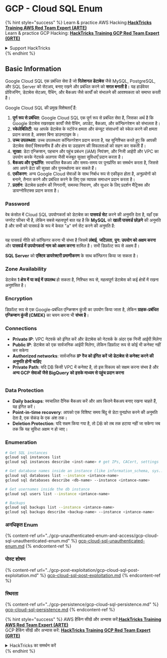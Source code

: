 # GCP - Cloud SQL Enum

{% hint style="success" %}
Learn & practice AWS Hacking:<img src="../../../.gitbook/assets/image (1) (1) (1) (1).png" alt="" data-size="line">[**HackTricks Training AWS Red Team Expert (ARTE)**](https://training.hacktricks.xyz/courses/arte)<img src="../../../.gitbook/assets/image (1) (1) (1) (1).png" alt="" data-size="line">\
Learn & practice GCP Hacking: <img src="../../../.gitbook/assets/image (2) (1).png" alt="" data-size="line">[**HackTricks Training GCP Red Team Expert (GRTE)**<img src="../../../.gitbook/assets/image (2) (1).png" alt="" data-size="line">](https://training.hacktricks.xyz/courses/grte)

<details>

<summary>Support HackTricks</summary>

* Check the [**subscription plans**](https://github.com/sponsors/carlospolop)!
* **Join the** 💬 [**Discord group**](https://discord.gg/hRep4RUj7f) or the [**telegram group**](https://t.me/peass) or **follow** us on **Twitter** 🐦 [**@hacktricks\_live**](https://twitter.com/hacktricks_live)**.**
* **Share hacking tricks by submitting PRs to the** [**HackTricks**](https://github.com/carlospolop/hacktricks) and [**HackTricks Cloud**](https://github.com/carlospolop/hacktricks-cloud) github repos.

</details>
{% endhint %}

## Basic Information

Google Cloud SQL एक प्रबंधित सेवा है जो **रिलेशनल डेटाबेस** जैसे MySQL, PostgreSQL, और SQL Server को सेटअप, बनाए रखने और प्रबंधित करने को **सरल बनाती है**। यह हार्डवेयर प्रोविजनिंग, डेटाबेस सेटअप, पैचिंग, और बैकअप जैसे कार्यों को संभालने की आवश्यकता को समाप्त करती है।

Google Cloud SQL की प्रमुख विशेषताएँ हैं:

1. **पूर्ण रूप से प्रबंधित**: Google Cloud SQL एक पूर्ण रूप से प्रबंधित सेवा है, जिसका अर्थ है कि Google डेटाबेस रखरखाव कार्यों जैसे पैचिंग, अपडेट, बैकअप, और कॉन्फ़िगरेशन को संभालता है।
2. **स्केलेबिलिटी**: यह आपके डेटाबेस के स्टोरेज क्षमता और कंप्यूट संसाधनों को स्केल करने की क्षमता प्रदान करता है, अक्सर बिना डाउनटाइम के।
3. **उच्च उपलब्धता**: उच्च उपलब्धता कॉन्फ़िगरेशन प्रदान करता है, यह सुनिश्चित करते हुए कि आपकी डेटाबेस सेवाएँ विश्वसनीय हैं और क्षेत्र या उदाहरण की विफलताओं को सहन कर सकती हैं।
4. **सुरक्षा**: डेटा एन्क्रिप्शन, पहचान और पहुंच प्रबंधन (IAM) नियंत्रण, और निजी आईपी और VPC का उपयोग करके नेटवर्क अलगाव जैसी मजबूत सुरक्षा सुविधाएँ प्रदान करता है।
5. **बैकअप और पुनर्प्राप्ति**: स्वचालित बैकअप और समय-समय पर पुनर्प्राप्ति का समर्थन करता है, जिससे आप अपने डेटा की सुरक्षा और पुनर्स्थापना कर सकते हैं।
6. **एकीकरण**: अन्य Google Cloud सेवाओं के साथ निर्बाध रूप से एकीकृत होता है, अनुप्रयोगों को बनाने, तैनात करने और प्रबंधित करने के लिए एक व्यापक समाधान प्रदान करता है।
7. **प्रदर्शन**: डेटाबेस प्रदर्शन की निगरानी, समस्या निवारण, और सुधार के लिए प्रदर्शन मैट्रिक्स और डायग्नोस्टिक्स प्रदान करता है।

### Password

वेब कंसोल में Cloud SQL उपयोगकर्ता को डेटाबेस का **पासवर्ड सेट** करने की अनुमति देता है, वहाँ एक जनरेट फीचर भी है, लेकिन सबसे महत्वपूर्ण बात यह है कि **MySQL** को **खाली पासवर्ड छोड़ने** की अनुमति है और सभी को पासवर्ड के रूप में केवल "a" वर्ण सेट करने की अनुमति है:

<figure><img src="../../../.gitbook/assets/image (14).png" alt=""><figcaption></figcaption></figure>

यह पासवर्ड नीति को कॉन्फ़िगर करना भी संभव है जिसमें **लंबाई**, **जटिलता**, **पुन: उपयोग को अक्षम करना** और **पासवर्ड में उपयोगकर्ता नाम को अक्षम करना** शामिल है। सभी डिफ़ॉल्ट रूप से अक्षम हैं।

**SQL Server** को **एक्टिव डायरेक्टरी प्रमाणीकरण** के साथ कॉन्फ़िगर किया जा सकता है।

### Zone Availability

डेटाबेस **1 क्षेत्र में या कई में उपलब्ध** हो सकता है, निश्चित रूप से, महत्वपूर्ण डेटाबेस को कई क्षेत्रों में रखना अनुशंसित है।

### Encryption

डिफ़ॉल्ट रूप से एक Google-प्रबंधित एन्क्रिप्शन कुंजी का उपयोग किया जाता है, लेकिन **ग्राहक-प्रबंधित एन्क्रिप्शन कुंजी (CMEK)** का चयन करना भी **संभव है**।

### Connections

* **Private IP**: VPC नेटवर्क को इंगित करें और डेटाबेस को नेटवर्क के अंदर एक निजी आईपी मिलेगा
* **Public IP**: डेटाबेस को एक सार्वजनिक आईपी मिलेगा, लेकिन डिफ़ॉल्ट रूप से कोई भी कनेक्ट नहीं कर सकेगा
* **Authorized networks**: सार्वजनिक **IP रेंज को इंगित करें जो डेटाबेस से कनेक्ट करने की अनुमति होनी चाहिए**
* **Private Path**: यदि DB किसी VPC में कनेक्ट है, तो इस विकल्प को सक्षम करना संभव है और **अन्य GCP सेवाओं जैसे BigQuery को इसके माध्यम से पहुंच प्रदान करना**

<figure><img src="../../../.gitbook/assets/image (15).png" alt=""><figcaption></figcaption></figure>

### Data Protection

* **Daily backups**: स्वचालित दैनिक बैकअप करें और आप कितने बैकअप बनाए रखना चाहते हैं, यह इंगित करें।
* **Point-in-time recovery**: आपको एक विशिष्ट समय बिंदु से डेटा पुनर्प्राप्त करने की अनुमति देता है, एक सेकंड के एक अंश तक।
* **Deletion Protection**: यदि सक्षम किया गया है, तो DB को तब तक हटाया नहीं जा सकेगा जब तक कि यह सुविधा अक्षम न हो जाए।

### Enumeration
```bash
# Get SQL instances
gcloud sql instances list
gcloud sql instances describe <inst-name> # get IPs, CACert, settings

# Get database names inside an instance (like information_schema, sys...)
gcloud sql databases list --instance <intance-name>
gcloud sql databases describe <db-name> --instance <intance-name>

# Get usernames inside the db instance
gcloud sql users list --instance <intance-name>

# Backups
gcloud sql backups list --instance <intance-name>
gcloud sql backups describe <backup-name> --instance <intance-name>
```
### अनधिकृत Enum

{% content-ref url="../gcp-unauthenticated-enum-and-access/gcp-cloud-sql-unauthenticated-enum.md" %}
[gcp-cloud-sql-unauthenticated-enum.md](../gcp-unauthenticated-enum-and-access/gcp-cloud-sql-unauthenticated-enum.md)
{% endcontent-ref %}

### पोस्ट शोषण

{% content-ref url="../gcp-post-exploitation/gcp-cloud-sql-post-exploitation.md" %}
[gcp-cloud-sql-post-exploitation.md](../gcp-post-exploitation/gcp-cloud-sql-post-exploitation.md)
{% endcontent-ref %}

### स्थिरता

{% content-ref url="../gcp-persistence/gcp-cloud-sql-persistence.md" %}
[gcp-cloud-sql-persistence.md](../gcp-persistence/gcp-cloud-sql-persistence.md)
{% endcontent-ref %}

{% hint style="success" %}
AWS हैकिंग सीखें और अभ्यास करें:<img src="../../../.gitbook/assets/image (1) (1) (1) (1).png" alt="" data-size="line">[**HackTricks Training AWS Red Team Expert (ARTE)**](https://training.hacktricks.xyz/courses/arte)<img src="../../../.gitbook/assets/image (1) (1) (1) (1).png" alt="" data-size="line">\
GCP हैकिंग सीखें और अभ्यास करें: <img src="../../../.gitbook/assets/image (2) (1).png" alt="" data-size="line">[**HackTricks Training GCP Red Team Expert (GRTE)**<img src="../../../.gitbook/assets/image (2) (1).png" alt="" data-size="line">](https://training.hacktricks.xyz/courses/grte)

<details>

<summary>HackTricks का समर्थन करें</summary>

* [**सदस्यता योजनाएँ**](https://github.com/sponsors/carlospolop) देखें!
* **💬 [**Discord समूह**](https://discord.gg/hRep4RUj7f) या [**टेलीग्राम समूह**](https://t.me/peass) में शामिल हों या **Twitter** 🐦 पर हमें **फॉलो** करें [**@hacktricks\_live**](https://twitter.com/hacktricks_live)**.**
* **हैकिंग ट्रिक्स साझा करें और [**HackTricks**](https://github.com/carlospolop/hacktricks) और [**HackTricks Cloud**](https://github.com/carlospolop/hacktricks-cloud) गिटहब रिपोजिटरी में PR सबमिट करें।**

</details>
{% endhint %}
